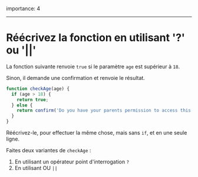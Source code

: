 importance: 4

---

# Réécrivez la fonction en utilisant '?' ou '||'

La fonction suivante renvoie `true` si le paramètre `age` est supérieur à `18`.

Sinon, il demande une confirmation et renvoie le résultat.

```js
function checkAge(age) {
  if (age > 18) {
    return true;
  } else {
    return confirm('Do you have your parents permission to access this page?');
  }
}
```

Réécrivez-le, pour effectuer la même chose, mais sans `if`, et en une seule ligne.

Faites deux variantes de `checkAge` :

1. En utilisant un opérateur point d'interrogation `?`
2. En utilisant OU `||`
